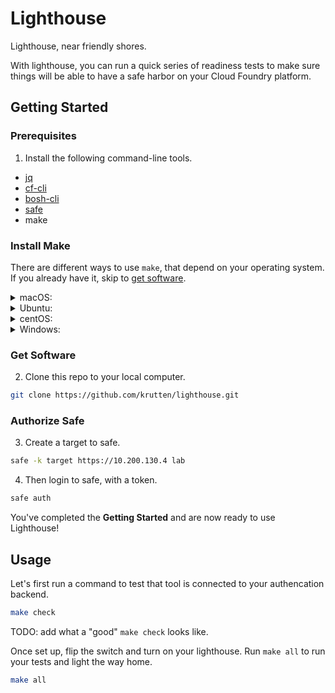 # Lighthouse

Lighthouse, near friendly shores.

With lighthouse, you can run a quick series of readiness tests to make sure things will be able to have a safe harbor on your Cloud Foundry platform.

## Getting Started

### Prerequisites

1. Install the following command-line tools.

* [jq](https://stedolan.github.io/jq/download/)
* [cf-cli](https://docs.cloudfoundry.org/cf-cli/install-go-cli.html)
* [bosh-cli](https://bosh.io/docs/cli-v2-install/)
* [safe](https://github.com/starkandwayne/safe#attention-homebrew-users)
* make

### Install Make

There are different ways to use `make`, that depend on your operating system.  If you already have it, skip to [get software](#get-software).

<details><summary>macOS:</summary>

```bash
xcode-select --install
```

</details>

<details><summary>Ubuntu:</summary>

```bash
sudo apt-get install build-essential
```

</details>

<details><summary>centOS:</summary>

```bash
yum groupinstall "Development Tools"
```

</details>

<details><summary>Windows:</summary>

Go here: [http://gnuwin32.sourceforge.net/packages/make.htm](http://gnuwin32.sourceforge.net/packages/make.htm)

</details>




### Get Software

2. Clone this repo to your local computer.

```bash
git clone https://github.com/krutten/lighthouse.git
```

### Authorize Safe

3. Create a target to safe.

```bash
safe -k target https://10.200.130.4 lab
```

4. Then login to safe, with a token.

```bash
safe auth
```

You've completed the **Getting Started** and are now ready to use Lighthouse!

## Usage

Let's first run a command to test that tool is connected to your authencation backend.

```bash
make check
```

TODO: add what a "good" `make check` looks like.

Once set up, flip the switch and turn on your lighthouse.  Run `make all` to run your tests and light the way home.

```bash
make all
```
